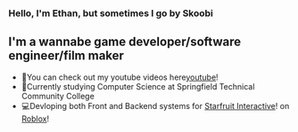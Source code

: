 ### Hello, I'm Ethan, but sometimes I go by Skoobi

## I'm a wannabe game developer/software engineer/film maker
- 🎥You can check out my youtube videos here[youtube]!
- 📝Currently studying Computer Science at Springfield Technical Community College
- 💻Devloping both Front and Backend systems for [Starfruit Interactive][starfruit]! on [Roblox][roblox]!













[youtube]: https://www.youtube.com/channel/UCPYYBtmz_DE67b87hUeG9Wg
[starfruit]: https://www.roblox.com/groups/10577228/StarFruit-Interactive#!/about
[roblox]: https://www.roblox.com/home
